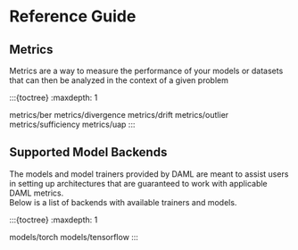 Reference Guide
===============

Metrics
-------

Metrics are a way to measure the performance of your models or datasets that can then be analyzed in the context of a given problem

:::{toctree}
:maxdepth: 1

metrics/ber
metrics/divergence
metrics/drift
metrics/outlier
metrics/sufficiency
metrics/uap
:::

Supported Model Backends
------------------------

The models and model trainers provided by DAML are meant to assist users in setting up architectures that are guaranteed to work with applicable DAML metrics. \
Below is a list of backends with available trainers and models. 

:::{toctree}
:maxdepth: 1

models/torch
models/tensorflow
:::